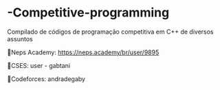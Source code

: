 # -Competitive-programming
Compilado de códigos de programação competitiva em C++ de diversos assuntos

📌Neps Academy: https://neps.academy/br/user/9895

📌CSES: user - gabtani

📌Codeforces: andradegaby

